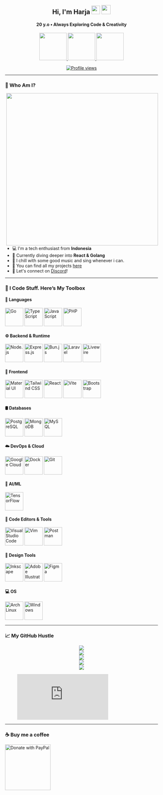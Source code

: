 <h2 align="center">
  Hi, I'm Harja 
  <img src="https://media.giphy.com/media/hvRJCLFzcasrR4ia7z/giphy.gif" width="28"/>
  <img src="https://emojis.slackmojis.com/emojis/images/1531849430/4246/blob-sunglasses.gif?1531849430" width="30"/>
</h2>

<h4 align="center">20 y.o • Always Exploring Code & Creativity</h4>

<p align="center">
  <a href="https://instagram.com/rachzas">
    <img src="https://img.shields.io/badge/-Instagram-05122A?style=flat&logo=instagram" width="90">
  </a>
  <a href="https://discordapp.com/users/862002535610056734">
    <img src="https://img.shields.io/badge/-Discord-05122A?style=flat&logo=discord" width="90">
  </a>
  <a href="https://facebook.com/harjakrepp">
    <img src="https://img.shields.io/badge/-Facebook-05122A?style=flat&logo=facebook" width="90">
  </a>
</p>

<p align="center">
  <a href="https://github.com/rachmadsuharja">
    <img src="https://komarev.com/ghpvc/?username=rachmadsuharja&label=Profile%20Views&color=9e1a03&style=flat" alt="Profile views" />
  </a>
</p>

---

### 👨 Who Am I?
<img src="https://media.giphy.com/media/4XXo8A7CIW1lZGgdhm/giphy.gif" width="500" align="right" />

- 💻 I'm a tech enthusiast from **Indonesia**  
- 🌱 Currently diving deeper into **React & Golang**  
- 🎵 I chill with some good music and sing whenever i can.  
- 📁 You can find all my projects [here](https://github.com/rachmadsuharja?tab=repositories)  
- 💬 Let's connect on [Discord](https://discord.gg/VzGNhtmmfB)!

---

### 🧰 I Code Stuff. Here’s My Toolbox

#### 🧠 Languages
<div>
  <img height="60" src="https://cdn.jsdelivr.net/gh/devicons/devicon@latest/icons/go/go-original.svg" title="Go" />
  <img height="60" src="https://cdn.jsdelivr.net/gh/devicons/devicon@latest/icons/typescript/typescript-original.svg" title="TypeScript" />
  <img height="60" src="https://cdn.jsdelivr.net/gh/devicons/devicon@latest/icons/javascript/javascript-original.svg" title="JavaScript" />
  <img height="60" src="https://cdn.jsdelivr.net/gh/devicons/devicon@latest/icons/php/php-original.svg" title="PHP" />
</div>

#### ⚙️ Backend & Runtime
<div>
  <img height="60" src="https://cdn.jsdelivr.net/gh/devicons/devicon@latest/icons/nodejs/nodejs-original-wordmark.svg" title="Node.js" />
  <img height="60" src="https://cdn.jsdelivr.net/gh/devicons/devicon@latest/icons/express/express-original-wordmark.svg" title="Express.js" />
  <img height="60" src="https://cdn.jsdelivr.net/gh/devicons/devicon@latest/icons/bun/bun-original.svg" title="Bun.js" />
  <img height="60" src="https://cdn.jsdelivr.net/gh/devicons/devicon@latest/icons/laravel/laravel-original.svg" title="Laravel" />
  <img height="60" src="https://cdn.jsdelivr.net/gh/devicons/devicon@latest/icons/livewire/livewire-original-wordmark.svg" title="Livewire" />
</div>

#### 🎨 Frontend
<div>
  <img height="60" src="https://cdn.jsdelivr.net/gh/devicons/devicon@latest/icons/materialui/materialui-original.svg" title="Material UI" />
  <img height="60" src="https://cdn.jsdelivr.net/gh/devicons/devicon@latest/icons/tailwindcss/tailwindcss-original.svg" title="Tailwind CSS" />
  <img height="60" src="https://cdn.jsdelivr.net/gh/devicons/devicon@latest/icons/react/react-original-wordmark.svg" title="React" />
  <img height="60" src="https://cdn.jsdelivr.net/gh/devicons/devicon@latest/icons/vitejs/vitejs-original.svg" title="Vite" />
  <img height="60" src="https://cdn.jsdelivr.net/gh/devicons/devicon@latest/icons/bootstrap/bootstrap-original-wordmark.svg" title="Bootstrap" />
</div>

#### 🛢️ Databases
<div>
  <img height="60" src="https://cdn.jsdelivr.net/gh/devicons/devicon@latest/icons/postgresql/postgresql-original-wordmark.svg" title="PostgreSQL" />
  <img height="60" src="https://cdn.jsdelivr.net/gh/devicons/devicon@latest/icons/mongodb/mongodb-original-wordmark.svg" title="MongoDB" />
  <img height="60" src="https://cdn.jsdelivr.net/gh/devicons/devicon@latest/icons/mysql/mysql-original-wordmark.svg" title="MySQL" />
</div>

#### ☁️ DevOps & Cloud
<div>
  <img height="60" src="https://cdn.jsdelivr.net/gh/devicons/devicon@latest/icons/googlecloud/googlecloud-original.svg" title="Google Cloud" />
  <img height="60" src="https://cdn.jsdelivr.net/gh/devicons/devicon@latest/icons/docker/docker-plain-wordmark.svg" title="Docker" />
  <img height="60" src="https://cdn.jsdelivr.net/gh/devicons/devicon@latest/icons/git/git-original.svg" title="Git" />
</div>

#### 🤖 AI/ML
<img height="60" src="https://cdn.jsdelivr.net/gh/devicons/devicon@latest/icons/tensorflow/tensorflow-original.svg" title="TensorFlow" />

#### 🔧 Code Editors & Tools
<div>
  <img height="60" src="https://cdn.jsdelivr.net/gh/devicons/devicon@latest/icons/vscode/vscode-original.svg" title="Visual Studio Code" />
  <img height="60" src="https://cdn.jsdelivr.net/gh/devicons/devicon@latest/icons/vim/vim-original.svg" title="Vim" />
  <img height="60" src="https://cdn.jsdelivr.net/gh/devicons/devicon@latest/icons/postman/postman-original.svg" title="Postman" />
</div>


#### 🎨 Design Tools
<div>
  <img height="60" src="https://cdn.jsdelivr.net/gh/devicons/devicon@latest/icons/inkscape/inkscape-original-wordmark.svg" title="Inkscape" />
  <img height="60" src="https://cdn.jsdelivr.net/gh/devicons/devicon@latest/icons/illustrator/illustrator-line.svg" title="Adobe Illustrator" />
  <img height="60" src="https://cdn.jsdelivr.net/gh/devicons/devicon@latest/icons/figma/figma-original.svg" title="Figma" />
</div>

#### 💻 OS
<div>
  <img height="60" src="https://cdn.jsdelivr.net/gh/devicons/devicon@latest/icons/archlinux/archlinux-original.svg" title="Arch Linux" />
  <img height="60" src="https://cdn.jsdelivr.net/gh/devicons/devicon@latest/icons/windows8/windows8-original.svg" title="Windows" />
</div>

---

### 📈 My GitHub Hustle

<p align="center">
  <img src="https://github-profile-trophy.vercel.app/?username=rachmadsuharja&theme=radical" />
  <br />
  <img src="https://github-readme-stats.vercel.app/api/top-langs?username=rachmadsuharja&layout=compact&title_color=04ff00&text_color=2bff00&bg_color=121212" />
  <br />
  <img src="https://github-readme-stats.vercel.app/api?username=rachmadsuharja&show_icons=true&title_color=04ff00&text_color=2bff00&bg_color=121212" />
  <br />
  <img src="https://github-readme-streak-stats.herokuapp.com?user=rachmadsuharja&background=121212&currStreakLabel=04ff00&sideLabels=04ff00&dates=FFFF00&fire=FF0000" />
  <br />
  <img src="https://github-readme-activity-graph.vercel.app/graph?username=rachmadsuharja&bg_color=0D1117&color=ffffff&line=04ff00&point=ffffff&area=true&hide_border=true" />
  <br />
  <figure>
    <embed src="https://wakatime.com/share/@harja/0445e445-744d-4016-9484-dd821487cbe1.svg" />
  </figure>
</p>

---

### ☕ Buy me a coffee
<p>
  <a href="https://paypal.me/rachmadsuharja">
    <img src="https://raw.githubusercontent.com/stefan-niedermann/paypal-donate-button/master/paypal-donate-button.png" width="150" alt="Donate with PayPal" />
  </a>
</p>

